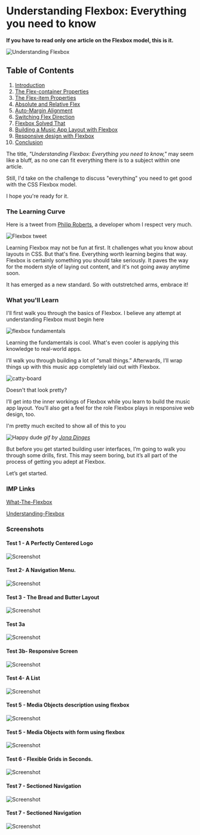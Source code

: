 # Understanding Flexbox: Everything you need to know

**If you have to read only one article on the Flexbox model, this is it.**

![Understanding Flexbox](http://i.imgur.com/GzOC1nh.png)

## Table of Contents
01. [Introduction](https://github.com/ohansemmanuel/Understanding-Flexbox/blob/master/01.%20Intro/intro.md)
02. [The Flex-container Properties](https://github.com/ohansemmanuel/Understanding-Flexbox/blob/master/02.%20flex%20container/flex-container.md)
03. [The Flex-item Properties](https://github.com/ohansemmanuel/Understanding-Flexbox/blob/master/03.%20flex%20item%20properties/flex%20items.md)
04. [Absolute and Relative Flex](https://github.com/ohansemmanuel/Understanding-Flexbox/blob/master/04.%20Absolute%20and%20Relative%20flex%20items/readme.md)
05. [Auto-Margin Alignment](https://github.com/ohansemmanuel/Understanding-Flexbox/blob/master/05.%20Auto%20margin%20alignment/auto_margin.md)
06. [Switching Flex Direction](https://github.com/ohansemmanuel/Understanding-Flexbox/blob/master/06.%20Switching%20Flex%20direction/readme.md)
07. [Flexbox Solved That](https://github.com/ohansemmanuel/Understanding-Flexbox/blob/master/07.%20Flexbox%20solved%20that/readme.md)
08. [Building a Music App Layout with Flexbox](https://github.com/ohansemmanuel/Understanding-Flexbox/blob/master/08.%20Building%20a%20Music%20app%20Layout%20with%20Flexbox/readme.md)
09. [Responsive design with Flexbox](https://github.com/ohansemmanuel/Understanding-Flexbox/blob/master/09.%20Responsive%20design%20with%20Flexbox/readme.md)
10. [Conclusion](https://github.com/ohansemmanuel/Understanding-Flexbox/blob/master/10.%20Conclusion/readme.md)


The title, _"Understanding Flexbox: Everything you need to know,"_ may seem like a bluff, as no one can fit everything there is to a subject within one article. 

Still, I'd take on the challenge to discuss "everything" you need to get good with the CSS Flexbox model. 

I hope you're ready for it.


### The Learning Curve

Here is a tweet from [Philip Roberts](https://andyet.com/team/phil/), a developer whom I respect very much.

![Flexbox tweet](http://i.imgur.com/g32cuJ3.png)

Learning Flexbox may not be fun at first. It challenges what you know about layouts in CSS. But that's fine. Everything worth learning begins that way. Flexbox is certainly something you should take seriously. It paves the way for the modern style of laying out content, and it's not going away anytime soon.

It has emerged as a new standard. So with outstretched arms, embrace it!


### What you'll Learn
I'll first walk you through the basics of Flexbox. I believe any attempt at understanding Flexbox must begin here

![flexbox fundamentals](http://i.imgur.com/iGH6nKU.png)

Learning the fundamentals is cool. What's even cooler is applying this knowledge to real-world apps. 

I’ll walk you through building a lot of “small things.” Afterwards, I’ll wrap things up with this music app completely laid out with Flexbox.

![catty-board](http://i.imgur.com/cCztePy.png)

Doesn't that look pretty? 

I’ll get into the inner workings of Flexbox while you learn to build the music app layout. You’ll also get a feel for the role Flexbox plays in responsive web design, too.

I'm pretty much excited to show all of this to you

![Happy dude](http://i.imgur.com/fsLPYRN.gif)
_gif by [Jona Dinges ](https://dribbble.com/jonadinges)_


But before you get started building user interfaces, I’m going to walk you through some drills, first. This may seem boring, but it’s all part of the process of getting you adept at Flexbox.

Let’s get started.

### IMP Links
[What-The-Flexbox](https://github.com/wesbos/What-The-Flexbox)

[Understanding-Flexbox](https://github.com/ohansemmanuel/Understanding-Flexbox)

### Screenshots

#### Test 1 - A Perfectly Centered Logo
![Screenshot](./Screenshots/Screenshot1.png?raw=true "Screenshot")

#### Test 2- A Navigation Menu.
![Screenshot](./Screenshots/Screenshot2.png?raw=true "Screenshot")

#### Test 3 - The Bread and Butter Layout
![Screenshot](./Screenshots/Screenshot3.png?raw=true "Screenshot")

#### Test 3a
![Screenshot](./Screenshots/Screenshot4.png?raw=true "Screenshot")

#### Test 3b- Responsive Screen
![Screenshot](./Screenshots/Screenshot5.png?raw=true "Screenshot")

#### Test 4- A List
![Screenshot](./Screenshots/Screenshot6.png?raw=true "Screenshot")

#### Test 5 - Media Objects description using flexbox
![Screenshot](./Screenshots/Screenshot7.png?raw=true "Screenshot")

#### Test 5 - Media Objects with form using flexbox
![Screenshot](./Screenshots/Screenshot8.png?raw=true "Screenshot")

#### Test 6 - Flexible Grids in Seconds.
![Screenshot](./Screenshots/Screenshot9.png?raw=true "Screenshot")

#### Test 7 - Sectioned Navigation
![Screenshot](./Screenshots/Screenshot10.png?raw=true "Screenshot")

#### Test 7 - Sectioned Navigation
![Screenshot](./Screenshots/Screenshot11.png?raw=true "Screenshot")
